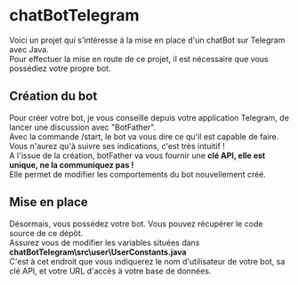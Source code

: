 # chatBotTelegram

Voici un projet qui s'intéresse à la mise en place d'un chatBot sur Telegram avec Java.</br>
Pour effectuer la mise en route de ce projet, il est nécessaire que vous possédiez votre propre bot.

## Création du bot
Pour créer votre bot, je vous conseille depuis votre application Telegram, de lancer une discussion avec "BotFather".</br>
Avec la commande /start, le bot va vous dire ce qu'il est capable de faire. Vous n'aurez qu'à suivre ses indications, c'est très intuitif !</br>
A l'issue de la création, botFather va vous fournir une <b>clé API, elle est unique, ne la communiquez pas !</b> </br>
Elle permet de modifier les comportements du bot nouvellement créé.

## Mise en place
Désormais, vous possédez votre bot. Vous pouvez récupérer le code source de ce dépôt.</br>
Assurez vous de modifier les variables situées dans <b>chatBotTelegram\src\user\UserConstants.java</b> </br>
C'est à cet endroit que vous indiquerez le nom d'utilisateur de votre bot, sa clé API, et votre URL d'accès à votre base de données.
